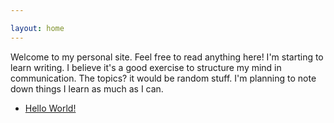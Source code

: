 ```yaml
---

layout: home
---
```

Welcome to my personal site. Feel free to read anything here! I'm starting to learn writing. I believe it's a good exercise to structure my mind in communication. The topics? it would be random stuff. I'm planning to note down things I learn as much as I can.
- [Hello World!](/2020/12/hello-world)